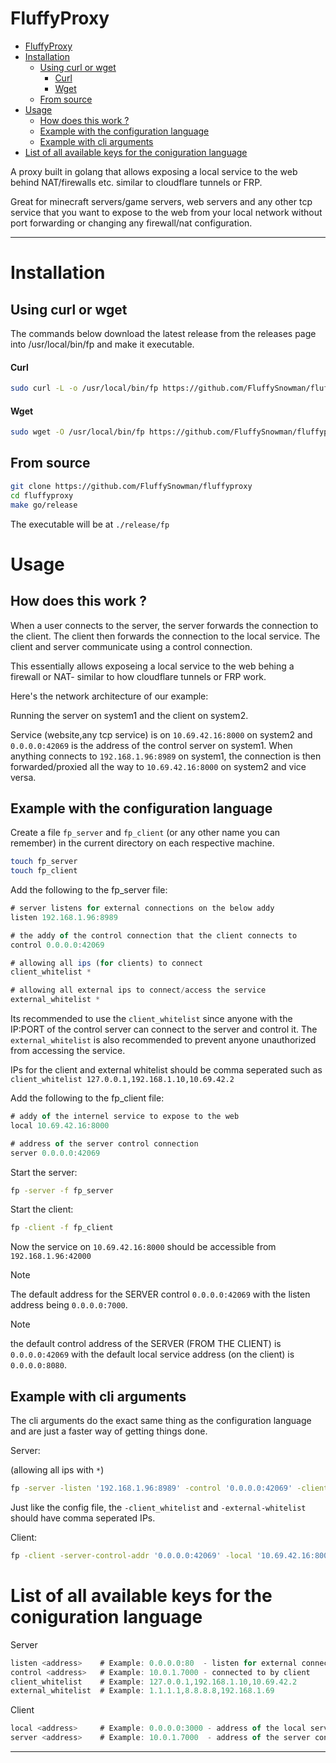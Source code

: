 # FluffyProxy

<!--toc:start-->
- [FluffyProxy](#fluffyproxy)
- [Installation](#installation)
  - [Using curl or wget](#using-curl-or-wget)
      - [Curl](#curl)
      - [Wget](#wget)
  - [From source](#from-source)
- [Usage](#usage)
  - [How does this work ?](#how-does-this-work)
  - [Example with the configuration language](#example-with-the-configuration-language)
  - [Example with cli arguments](#example-with-cli-arguments)
- [List of all available keys for the coniguration language](#list-of-all-available-keys-for-the-coniguration-language)
<!--toc:end-->

A proxy built in golang that allows exposing a local service to the
web behind NAT/firewalls etc. similar to cloudflare tunnels or FRP.

Great for minecraft servers/game servers, web servers and any other
tcp service that you want to expose to the web from your local network
without port forwarding or changing any firewall/nat configuration.

<hr />

<!-- > [!NOTE] -->
<!-- > Documentation is not complete yet. This project is still in -->
<!-- > development- do not expect things to work properly since this -->
<!-- > project is not meant to be collaborated with cos this is just a tool -->
<!-- > I've mady for myself and the code happens to be public. -->

# Installation

## Using curl or wget

The commands below download the latest release from the releases page
into /usr/local/bin/fp and make it executable.

#### Curl

```sh
sudo curl -L -o /usr/local/bin/fp https://github.com/FluffySnowman/fluffyproxy/releases/download/v1.0.0/fp_linux_amd64 && sudo chmod +x /usr/local/bin/fp
```

#### Wget

```sh
sudo wget -O /usr/local/bin/fp https://github.com/FluffySnowman/fluffyproxy/releases/download/v1.0.0/fp_linux_amd64 && sudo chmod +x /usr/local/bin/fp
```

## From source

```sh
git clone https://github.com/FluffySnowman/fluffyproxy
cd fluffyproxy
make go/release
```

The executable will be at `./release/fp`

# Usage

## How does this work ?

When a user connects to the server, the server forwards the connection
to the client. The client then forwards the connection to the local
service. The client and server communicate using a control connection.

This essentially allows exposeing a local service to the web behing a
firewall or NAT- similar to how cloudflare tunnels or FRP work.

Here's the network architecture of our example:

Running the server on system1 and the client on system2.

Service (website,any tcp service) is on `10.69.42.16:8000` on system2
and `0.0.0.0:42069` is the address of the control server on system1.
When anything connects to `192.168.1.96:8989` on system1, the
connection is then forwarded/proxied all the way to `10.69.42.16:8000`
on system2 and vice versa.

## Example with the configuration language

Create a file `fp_server` and `fp_client` (or any other name you can
remember) in the current directory on each respective machine.

```sh
touch fp_server
touch fp_client
```

Add the following to the fp_server file:

```javascript
# server listens for external connections on the below addy
listen 192.168.1.96:8989

# the addy of the control connection that the client connects to
control 0.0.0.0:42069

# allowing all ips (for clients) to connect
client_whitelist *

# allowing all external ips to connect/access the service
external_whitelist *
```

Its recommended to use the `client_whitelist` since anyone with the
IP:PORT of the control server can connect to the server and control
it. The `external_whitelist` is also recommended to prevent anyone
unauthorized from accessing the service.

IPs for the client and external whitelist should be comma seperated
such as `client_whitelist 127.0.0.1,192.168.1.10,10.69.42.2`

Add the following to the fp_client file:

```javascript
# addy of the internel service to expose to the web
local 10.69.42.16:8000

# address of the server control connection
server 0.0.0.0:42069
```

Start the server:

```sh
fp -server -f fp_server
```

Start the client:

```sh
fp -client -f fp_client
```

Now the service on `10.69.42.16:8000` should be accessible from `192.168.1.96:42000`

> [!NOTE]
> The default address for the SERVER control `0.0.0.0:42069` with the
> listen address being `0.0.0.0:7000`.

> [!NOTE]
> the default control address of the SERVER (FROM THE CLIENT) is
> `0.0.0.0:42069` with the default local service address (on the
> client) is `0.0.0.0:8080`.

## Example with cli arguments

The cli arguments do the exact same thing as the configuration
language and are just a faster way of getting things done.

Server:

(allowing all ips with `*`)

```sh
fp -server -listen '192.168.1.96:8989' -control '0.0.0.0:42069' -client-whitelist "*" -external-whitelist "*"
```

Just like the config file, the `-client_whitelist` and
`-external-whitelist` should have comma seperated IPs.

Client:

```sh
fp -client -server-control-addr '0.0.0.0:42069' -local '10.69.42.16:8000'
```

# List of all available keys for the coniguration language

Server

```javascript
listen <address>    # Example: 0.0.0.0:80  - listen for external connections.
control <address>   # Example: 10.0.1.7000 - connected to by client
client_whitelist    # Example: 127.0.0.1,192.168.1.10,10.69.42.2
external_whitelist  # Example: 1.1.1.1,8.8.8.8,192.168.1.69
```

Client

```javascript
local <address>     # Example: 0.0.0.0:3000 - address of the local service
server <address>    # Example: 10.0.1.7000  - address of the server control
```

<hr />

<!-- ### Install script -->
<!-- This script will download the latest release from the releases page -->
<!-- into your current directory and then move it to `/usr/local/bin/fp`. -->

<!-- ### From the release page -->

<!-- Download the latest release from the [releases -->
<!-- page](github.com/FluffySnowman/fluffyproxy/releases/) and place it -->
<!-- anywhere in your `$PATH` or in a place you'll remember. -->



